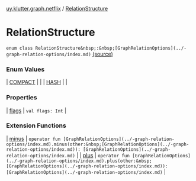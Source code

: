 [uy.klutter.graph.netflix](../index.md) / [RelationStructure](.)


# RelationStructure

`enum class RelationStructure&nbsp;:&nbsp;[GraphRelationOptions](../-graph-relation-options/index.md)` [(source)](https://github.com/kohesive/klutter/blob/master/netflix-graph-jdk6/src/main/kotlin/uy/klutter/graph/netflix/NetflixGraph.kt#L38)



### Enum Values


| [COMPACT](-c-o-m-p-a-c-t.md) |  |
| [HASH](-h-a-s-h.md) |  |


### Properties


| [flags](flags.md) | `val flags: Int` |


### Extension Functions


| [minus](../minus.md) | `operator fun [GraphRelationOptions](../-graph-relation-options/index.md).minus(other:&nbsp;[GraphRelationOptions](../-graph-relation-options/index.md)): [GraphRelationOptions](../-graph-relation-options/index.md)` |
| [plus](../plus.md) | `operator fun [GraphRelationOptions](../-graph-relation-options/index.md).plus(other:&nbsp;[GraphRelationOptions](../-graph-relation-options/index.md)): [GraphRelationOptions](../-graph-relation-options/index.md)` |

